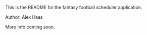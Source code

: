 This is the README for the fantasy football scheduler application.

Author: Alex Haas

More Info coming soon.